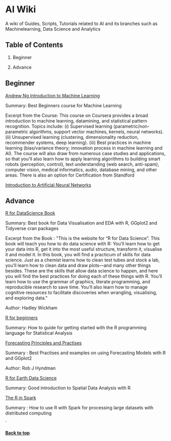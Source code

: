 AI Wiki
==========

A wiki of Guides, Scripts, Tutorials related to AI and its branches such as Machinelearning, Data Science and Analytics


Table of Contents
-----------------

  1. Beginner
  
   
  2. Advance
          
           
## Beginner


[Andrew Ng Introduction to Machine Learning](https://www.coursera.org/learn/machine-learning?utm_source=Techarena51.com&utm_medium=sem&utm_content=Data-Science-wiki) 

Summary: Best Beginners course for Machine Learning

Excerpt from the Course:
This course on Coursera provides a broad introduction to machine learning, datamining, and statistical pattern recognition. Topics include: (i) Supervised learning (parametric/non-parametric algorithms, support vector machines, kernels, neural networks). (ii) Unsupervised learning (clustering, dimensionality reduction, recommender systems, deep learning). (iii) Best practices in machine learning (bias/variance theory; innovation process in machine learning and AI). The course will also draw from numerous case studies and applications, so that you'll also learn how to apply learning algorithms to building smart robots (perception, control), text understanding (web search, anti-spam), computer vision, medical informatics, audio, database mining, and other areas. There is also an option for Certification from Standford

[Introduction to Artificial Neural Networks](https://www.kdnuggets.com/2019/10/introduction-artificial-neural-networks.html/?utm_source=Techarena51.com&utm_medium=sem&utm_content=Data-Science-wiki) 

## Advance

[R for DataScience Book](https://r4ds.had.co.nz/?utm_source=Techarena51.com&utm_medium=sem&utm_content=Data-Science-wiki)

Summary: Best book for Data Visualisation and EDA with R, GGplot2 and Tidyverse cran packages

Excerpt from the Book :
"This is the website for “R for Data Science”. This book will teach you how to do data science with R: You’ll learn how to get your data into R, get it into the most useful structure, transform it, visualise it and model it. In this book, you will find a practicum of skills for data science. Just as a chemist learns how to clean test tubes and stock a lab, you’ll learn how to clean data and draw plots—and many other things besides. These are the skills that allow data science to happen, and here you will find the best practices for doing each of these things with R. You’ll learn how to use the grammar of graphics, literate programming, and reproducible research to save time. You’ll also learn how to manage cognitive resources to facilitate discoveries when wrangling, visualising, and exploring data."

Author: Hadley Wickham

[R for beginners](https://cran.r-project.org/doc/contrib/Paradis-rdebuts_en.pdf?utm_source=Techarena51.com&utm_medium=sem&utm_content=Data-Science-wiki)

Summary: How to guide for getting started with the R programming language for Statistical Analysis

[Forecasting Principles and Practises](https://otexts.com/fpp2/?fbclid=IwAR1W5UjjF0xQaoLORnFtulQFhd5iSB6cR__gVoZK2_J0H8uS8nzuIGBtwdw/?utm_source=Techarena51.com&utm_medium=sem&utm_content=Data-Science-wiki)

Summary : Best Practises and examples on using Forecasting Models with R and GGplot2

Author: Rob J Hyndman

[R for Earth Data Science](https://www.earthdatascience.org/courses/earth-analytics/lidar-raster-data-r/lidar-raster-data/?utm_source=Techarena51.com&utm_medium=sem&utm_content=Data-Science-wiki)

Summary: Good introduction to Spatial Data Analysis with R

[The R in Spark](https://therinspark.com/?utm_source=Techarena51.com&utm_medium=sem&utm_content=Data-Science-wiki)

Summary : How to use R with Spark for processing large datasets with distributed computing

`                                                                                                                            

**[Back to top](#table-of-contents)**


